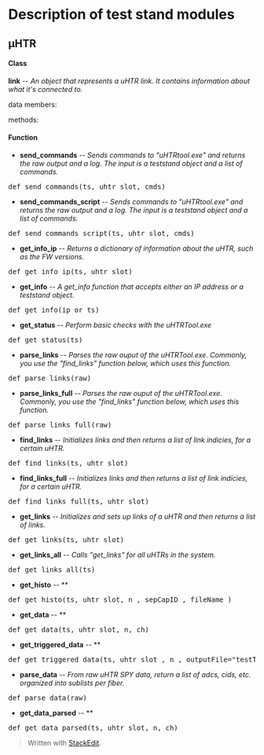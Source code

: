 # Description of test stand modules 

## μHTR

#### Class

**link** -- *An object that represents a uHTR link. It contains information about what it's connected to.*

data members:  

methods: 

#### Function 

 - **send_commands** -- *Sends commands to "uHTRtool.exe" and returns the raw output and a log. The input is a teststand object and a list of commands.*
<pre>
def send_commands(ts, uhtr_slot, cmds)
</pre>
 - **send_commands_script** -- *Sends commands to "uHTRtool.exe" and returns the raw output and a log. The input is a teststand object and a list of commands.*
<pre>
def send_commands_script(ts, uhtr_slot, cmds)
</pre>
 - **get_info_ip** -- *Returns a dictionary of information about the uHTR, such as the FW versions.*
<pre>
def get_info_ip(ts, uhtr_slot)	
</pre>
 - **get_info** -- *A get_info function that accepts either an IP address or a teststand object.*
<pre>
def get_info(ip_or_ts)
</pre>
 - **get_status** -- *Perform basic checks with the uHTRTool.exe* 
<pre>
def get_status(ts)
</pre>
 - **parse_links** --  *Parses the raw ouput of the uHTRTool.exe. Commonly, you use the "find_links" function below, which uses this function.*
<pre>
def parse_links(raw)
</pre>
 - **parse_links_full** -- *Parses the raw ouput of the uHTRTool.exe. Commonly, you use the "find_links" function below, which uses this function.*
<pre>
def parse_links_full(raw)
</pre>
 - **find_links** -- *Initializes links and then returns a list of link indicies, for a certain uHTR.*
<pre>
def find_links(ts, uhtr_slot)
</pre>
 - **find_links_full** -- *Initializes links and then returns a list of link indicies, for a certain uHTR.*
<pre>
def find_links_full(ts, uhtr_slot)
</pre>
 - **get_links** -- *Initializes and sets up links of a uHTR and then returns a list of links.*
<pre>
def get_links(ts, uhtr_slot)
</pre>
 - **get_links_all** -- *Calls "get_links" for all uHTRs in the system.* 
<pre>
def get_links_all(ts)
</pre>
 - **get_histo** -- **
<pre>
def get_histo(ts, uhtr_slot, n , sepCapID , fileName )
</pre>
 - **get_data** -- **
<pre>
def get_data(ts, uhtr_slot, n, ch)
</pre>
 - **get_triggered_data** -- **
<pre>
def get_triggered_data(ts, uhtr_slot , n , outputFile="testTriggeredData")
</pre>
 - **parse_data** -- *From raw uHTR SPY data, return a list of adcs, cids, etc. organized into sublists per fiber.*
<pre>
def parse_data(raw)
</pre>
 - **get_data_parsed** -- **
<pre>
def get_data_parsed(ts, uhtr_slot, n, ch)
</pre>
> Written with [StackEdit](https://stackedit.io/).